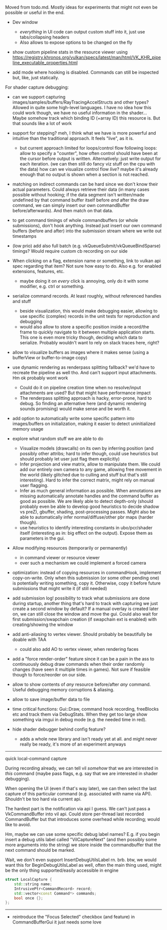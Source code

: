 Moved from todo.md. Mostly ideas for experiments that might not even
be possible or useful in the end.

- Dev window
	- *everything* in UI code can output custom stuff into it, just
	  use tabs/collapsing headers
	- Also allows to expose options to be changed on the fly

- show custom pipeline stats in the resource viewer using
  https://registry.khronos.org/vulkan/specs/latest/man/html/VK_KHR_pipeline_executable_properties.html

- add mode where hooking is disabled. Commands can still be inspected
	but, like, just statically.

For shader capture debugging:
- can we support capturing images/samples/buffers/RayTracingAccelStructs
      and other types? Allowed in quite some high-level languages.
	  I have no idea how this could work though, we have no useful
	  information in the shader... Maybe somehow track which binding
	  ID (+array ID) this resource is. But that sounds like a lot of work
- support for stepping?
      meh, I think what we have is more powerful and intuitive than
	  the traditional approach. It feels "live", as it is.
	- but current approach limited for loops/control flow following
	  loops: allow to specify a "counter", how often control should
	    have been at the cursor before output is written.
		Alternatively: just write output for each iteration.
		(we can then still do fancy viz stuff on the cpu with the data)
	  how can we visualize control flow *live*?
	    maybe it's already enough that no output is shown when a section
		is not reached.

- matching on indirect commands can be hard since we don't know their
  actual parameters. Could always retrieve their data (in many cases possible
  without hooking; if the data segment isn't written/made undefined by that command buffer
  itself before *and* after the draw command, we can simply insert our own
  commandBuffer before/afterwards). And then match on that data.
- to get command timings of whole commandbuffers (or whole submissions),
  don't hook anything. Instead just insert our own command buffers
  (before and after) into the submission stream where we write out timestamps

- (low prio) add also full batch (e.g. vkQueueSubmit/vkQueueBindSparse) timings?
  Would require custom cb recording on our side

- When clicking on a flag, extension name or something, link to vulkan api spec
  regarding that item? Not sure how easy to do.
  Also e.g. for enabled extensions, features, etc.
  	- maybe doing it on *every* click is annoying, only do it with some
	  modifier, e.g. ctrl or something.
- serialize command records. At least roughly, without referenced handles
  and stuff
  	- beside visualization, this would make debugging easier, allowing
	  to use specific (complex) records in the unit tests for reproduction
	  and debugging
	- would also allow to store a specific position inside a record/the frame
	  to quickly navigate to it between multiple application starts.
	  This one is even more tricky though, deciding which data to serialize.
	  Probably wouldn't want to rely on stack traces here, right?

- allow to visualize buffers as images where it makes sense
  (using a bufferView or buffer-to-image copy)

- use dynamic rendering as renderpass splitting fallback?
  we'd have to recreate the pipeline as well tho. And can't support
  input attachments. Hm ok probably wont work
  	- Could do it on pipeline creation time when no resolve/input
	  attachments are used? But that might have performance impact
	- The renderpass splitting approach is hacky, error-prone, hard
	  to debug. So finding an alternative here (and dynamic rendering
	  sounds promising) would make sense and be worth it.

- add option to automatically write some specific pattern into images/buffers
  on initialization, making it easier to detect uninitialized memory usage

- explore what random stuff we are able to do
	- Visualize models (drawcalls) on its own by inferring
	  position (and possibly other attribs; hard to infer though, could use heuristics
	  but should probably let user just flag them explicitly)
	- Infer projection and view matrix, allow to manipulate them.
	  We could add our entirely own camera to any game, allowing free movement
	  in the world (likely glitched due to culling and stuff but that's still interesting).
	  Hard to infer the correct matrix, might rely on manual user flagging.
	- Infer as much general information as possible. When annotations are
	  missing automatically annotate handles and the command buffer
	  as good as possible. We are likely able to detect depth-only (should probably
	  even be able to develop good heuristics to decide shadow vs preZ), gbuffer,
	  shading, post-processing passes. Might also be able to automatically infer
	  normal/diffuse/other pbr maps (harder though).
	- use heuristics to identify interesting constants in ubo/pcr/shader itself
	  (interesting as in: big effect on the output). Expose them as parameters
	  in the gui.

- Allow modifying resources (temporarily or permanently)
	- in command viewer or resource viewer
	- over such a mechanism we could implement a forced camera

- optimization: instead of copying resources in commandHook, implement
  copy-on-write. Only when this submission (or some other pending one)
  is potentially writing something, copy it. Otherwise, copy it before
  future submissions that might write it (if still needed)

- add submission log! possibility to track what submissions are done
  during startup, another thing that's hard to track with capturing
  we just create a second window by default?
  If a manual overlay is created later on, we can still close the window
  and move the gui. Could also wait for first submission/swapchain
  creation (if swapchain ext is enabled) with creating/showing the window

- add anti-aliasing to vertex viewer. Should probably be beautifully
  be doable with TAA
  	- could also add AO to vertex viewer, when rendering faces

- add a "force render-order" feature since it can be a pain in the ass
  to continuously debug draw commands when their order randomly changes
  (have seen it multiple times in games). Not sure if feasible though to
  force/reorder on our side.

- allow to show contents of *any* resource before/after *any* command.
  Useful debugging memory corruptions & aliasing.

- allow to save image/buffer data to file

- time critical functions: Gui::Draw, command hook recording, freeBlocks etc
  and track them via DebugStats. When they get too large show something
  via imgui in debug mode (e.g. the needed time in red).

- hide shader debugger behind config feature?
	- adds a whole new library and isn't ready yet at all.
	  and might never really be ready, it's more of an experiment anyways

---

quick local-command capture

During recording already, we can tell vil *somehow* that we are
interested in *this* command (maybe pass flags, e.g. say that we are
interested in shader debugging).

When opening the UI (even if that's way later), we can then select
the last capture of this particular command (e.g. associated with
name via API).
Shouldn't be too hard via current api.

The hardest part is the notification via api I guess.
We can't just pass a VkCommandBuffer into vil api.
Could store per-thread last recorded CommandBuffer but that introduces
some overhead while recording; would like to avoid.

Hm, maybe we can use some specific debug label names?
E.g. if you begin insert a debug utils label called "VilCaptureNext"
	(and then possibly some more arguments into the string)
we store inside the commandbuffer that the next command should be marked.

Wait, we don't even support InsertDebugUtilsLabel rn. brb.
	btw, we would want this for BeginDebugUtilsLabel as well, often
	the main thing used, might be the only thing supported/easily accessible
	in engine

```cpp
struct LocalCapture {
	std::string name;
	IntrusivePtr<CommandRecord> record;
	std::vector<const Command*> commands;
	bool once {};
};

```

---

- reintroduce the "Focus Selected" checkbox (and feature) in CommandBufferGui
  it just needs some love
